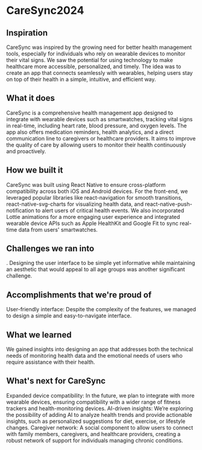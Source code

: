 # CareSync2024
## Inspiration
CareSync was inspired by the growing need for better health management tools, especially for individuals who rely on wearable devices to monitor their vital signs. We saw the potential for using technology to make healthcare more accessible, personalized, and timely. The idea was to create an app that connects seamlessly with wearables, helping users stay on top of their health in a simple, intuitive, and efficient way.
## What it does
CareSync is a comprehensive health management app designed to integrate with wearable devices such as smartwatches, tracking vital signs in real-time, including heart rate, blood pressure, and oxygen levels. The app also offers medication reminders, health analytics, and a direct communication line to caregivers or healthcare providers. It aims to improve the quality of care by allowing users to monitor their health continuously and proactively.

## How we built it
CareSync was built using React Native to ensure cross-platform compatibility across both iOS and Android devices. For the front-end, we leveraged popular libraries like react-navigation for smooth transitions, react-native-svg-charts for visualizing health data, and react-native-push-notification to alert users of critical health events. We also incorporated Lottie animations for a more engaging user experience and integrated wearable device APIs such as Apple HealthKit and Google Fit to sync real-time data from users' smartwatches.
## Challenges we ran into
. Designing the user interface to be simple yet informative while maintaining an aesthetic that would appeal to all age groups was another significant challenge.


## Accomplishments that we're proud of
User-friendly interface: Despite the complexity of the features, we managed to design a simple and easy-to-navigate interface.
## What we learned
We gained insights into designing an app that addresses both the technical needs of monitoring health data and the emotional needs of users who require assistance with their health.
## What's next for CareSync
Expanded device compatibility: In the future, we plan to integrate with more wearable devices, ensuring compatibility with a wider range of fitness trackers and health-monitoring devices.
AI-driven insights: We’re exploring the possibility of adding AI to analyze health trends and provide actionable insights, such as personalized suggestions for diet, exercise, or lifestyle changes.
Caregiver network: A social component to allow users to connect with family members, caregivers, and healthcare providers, creating a robust network of support for individuals managing chronic conditions.
